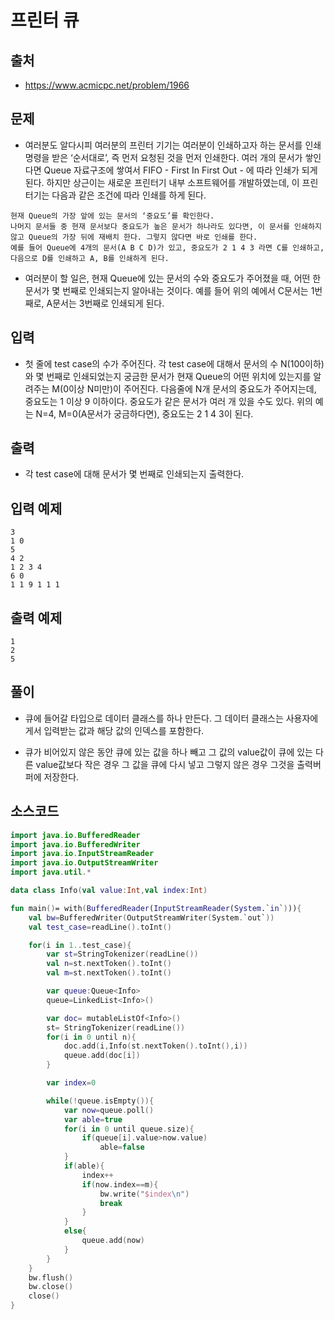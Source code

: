 # 프린터 큐

## 출처

* https://www.acmicpc.net/problem/1966

## 문제

* 여러분도 알다시피 여러분의 프린터 기기는 여러분이 인쇄하고자 하는 문서를 인쇄 명령을 받은 ‘순서대로’, 즉 먼저 요청된 것을 먼저 인쇄한다. 여러 개의 문서가 쌓인다면 Queue 자료구조에 쌓여서 FIFO - First In First Out - 에 따라 인쇄가 되게 된다. 하지만 상근이는 새로운 프린터기 내부 소프트웨어를 개발하였는데, 이 프린터기는 다음과 같은 조건에 따라 인쇄를 하게 된다.

```
현재 Queue의 가장 앞에 있는 문서의 ‘중요도’를 확인한다.
나머지 문서들 중 현재 문서보다 중요도가 높은 문서가 하나라도 있다면, 이 문서를 인쇄하지 않고 Queue의 가장 뒤에 재배치 한다. 그렇지 않다면 바로 인쇄를 한다.
예를 들어 Queue에 4개의 문서(A B C D)가 있고, 중요도가 2 1 4 3 라면 C를 인쇄하고, 다음으로 D를 인쇄하고 A, B를 인쇄하게 된다.
```

* 여러분이 할 일은, 현재 Queue에 있는 문서의 수와 중요도가 주어졌을 때, 어떤 한 문서가 몇 번째로 인쇄되는지 알아내는 것이다. 예를 들어 위의 예에서 C문서는 1번째로, A문서는 3번째로 인쇄되게 된다.

## 입력

* 첫 줄에 test case의 수가 주어진다. 각 test case에 대해서 문서의 수 N(100이하)와 몇 번째로 인쇄되었는지 궁금한 문서가 현재 Queue의 어떤 위치에 있는지를 알려주는 M(0이상 N미만)이 주어진다. 다음줄에 N개 문서의 중요도가 주어지는데, 중요도는 1 이상 9 이하이다. 중요도가 같은 문서가 여러 개 있을 수도 있다. 위의 예는 N=4, M=0(A문서가 궁금하다면), 중요도는 2 1 4 3이 된다.

## 출력

* 각 test case에 대해 문서가 몇 번째로 인쇄되는지 출력한다.

## 입력 예제

```
3
1 0
5
4 2
1 2 3 4
6 0
1 1 9 1 1 1
```

## 출력 예제

```
1
2
5
```

## 풀이

* 큐에 들어갈 타입으로 데이터 클래스를 하나 만든다. 그 데이터 클래스는 사용자에게서 입력받는 값과 해당 값의 인덱스를 포함한다.

* 큐가 비어있지 않은 동안 큐에 있는 값을 하나 빼고 그 값의 value값이 큐에 있는 다른 value값보다 작은 경우 그 값을 큐에 다시 넣고 그렇지 않은 경우 그것을 출력버퍼에 저장한다.

## 소스코드

```kotlin
import java.io.BufferedReader
import java.io.BufferedWriter
import java.io.InputStreamReader
import java.io.OutputStreamWriter
import java.util.*

data class Info(val value:Int,val index:Int)

fun main()= with(BufferedReader(InputStreamReader(System.`in`))){
    val bw=BufferedWriter(OutputStreamWriter(System.`out`))
    val test_case=readLine().toInt()

    for(i in 1..test_case){
        var st=StringTokenizer(readLine())
        val n=st.nextToken().toInt()
        val m=st.nextToken().toInt()

        var queue:Queue<Info>
        queue=LinkedList<Info>()

        var doc= mutableListOf<Info>()
        st= StringTokenizer(readLine())
        for(i in 0 until n){
            doc.add(i,Info(st.nextToken().toInt(),i))
            queue.add(doc[i])
        }

        var index=0

        while(!queue.isEmpty()){
            var now=queue.poll()
            var able=true
            for(i in 0 until queue.size){
                if(queue[i].value>now.value)
                    able=false
            }
            if(able){
                index++
                if(now.index==m){
                    bw.write("$index\n")
                    break
                }
            }
            else{
                queue.add(now)
            }
        }
    }
    bw.flush()
    bw.close()
    close()
}
```
